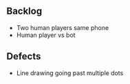 Backlog
-------
* Two human players same phone
* Human player vs bot 


Defects
-------
* Line drawing going past multiple dots